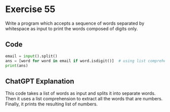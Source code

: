# Exercise 55
Write a program which accepts a sequence of words separated by whitespace as input to print the words composed of digits only.

## Code
```python
email = input().split()
ans = [word for word in email if word.isdigit()]  # using list comprehension method
print(ans)
```

## ChatGPT Explanation
This code takes a list of words as input and splits it into separate words. Then it uses a list comprehension to extract all the words that are numbers. Finally, it prints the resulting list of numbers.